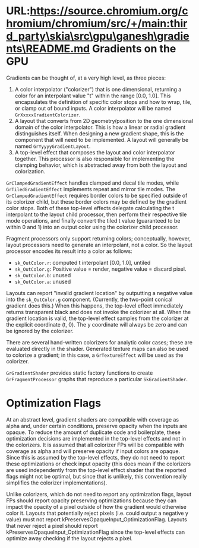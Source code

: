 URL:https://source.chromium.org/chromium/chromium/src/+/main:third_party\skia\src\gpu\ganesh\gradients\README.md
Gradients on the GPU
====================

Gradients can be thought of, at a very high level, as three pieces:

1. A color interpolator ("colorizer") that is one dimensional, returning a color
   for an interpolant value "t" within the range [0.0, 1.0]. This encapsulates
   the definition of specific color stops and how to wrap, tile, or clamp out
   of bound inputs. A color interpolator will be named `GrXxxxxGradientColorizer`.
2. A layout that converts from 2D geometry/position to the one dimensional
   domain of the color interpolator. This is how a linear or radial gradient
   distinguishes itself. When designing a new gradient shape, this is the
   component that will need to be implemented. A layout will generally be
   named `GrYyyyyGradientLayout`.
3. A top-level effect that composes the layout and color interpolator together.
   This processor is also responsible for implementing the clamping behavior,
   which is abstracted away from both the layout and colorization.

`GrClampedGradientEffect` handles clamped and decal tile modes, while
`GrTiledGradientEffect` implements repeat and mirror tile modes. The
`GrClampedGradientEffect` requires border colors to be specified outside of its
colorizer child, but these border colors may be defined by the gradient color
stops. Both of these top-level effects delegate calculating the t interpolant to
the layout child processor, then perform their respective tile mode operations,
and finally convert the tiled t value (guaranteed to be within 0 and 1) into an
output color using the colorizer child processor.

Fragment processors only support returning colors; conceptually, however,
layout processors need to generate an interpolant, not a color. So the
layout processor encodes its result into a color as follows:

-  `sk_OutColor.r`: computed t interpolant [0.0, 1.0], untiled
-  `sk_OutColor.g`: Positive value = render, negative value = discard pixel.
-  `sk_OutColor.b`: unused
-  `sk_OutColor.a`: unused

Layouts can report "invalid gradient location" by outputting a negative value
into the `sk_OutColor.g` component. (Currently, the two-point conical gradient
does this.) When this happens, the top-level effect immediately returns transparent
black and does not invoke the colorizer at all. When the gradient location is valid,
the top-level effect samples from the colorizer at the explicit coordinate (t, 0). The
y coordinate will always be zero and can be ignored by the colorizer.

There are several hand-written colorizers for analytic color cases; these are
evaluated directly in the shader. Generated texture maps can also be used to
colorize a gradient; in this case, a `GrTextureEffect`  will be used as the colorizer.

`GrGradientShader` provides static factory functions to create
`GrFragmentProcessor` graphs that reproduce a particular `SkGradientShader`.

Optimization Flags
==================

At an abstract level, gradient shaders are compatible with coverage as alpha
and, under certain conditions, preserve opacity when the inputs are opaque. To
reduce the amount of duplicate code and boilerplate, these optimization
decisions are implemented in the top-level effects and not in the colorizers. It
is assumed that all colorizer FPs will be compatible with coverage as alpha and
will preserve opacity if input colors are opaque. Since this is assumed by the
top-level effects, they do not need to report these optimizations or check input
opacity (this does mean if the colorizers are used independently from the
top-level effect shader that the reported flags might not be optimal, but since
that is unlikely, this convention really simplifies the colorizer
implementations).

Unlike colorizers, which do not need to report any optimization flags, layout
FPs should report opacity preserving optimizations because they can impact the
opacity of a pixel outside of how the gradient would otherwise color it.
Layouts that potentially reject pixels (i.e. could output a negative y value)
must not report kPreservesOpaqueInput_OptimizationFlag. Layouts that never
reject a pixel should report kPreservesOpaqueInput_OptimizationFlag since the
top-level effects can optimize away checking if the layout rejects a pixel.
